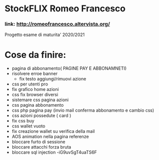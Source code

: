 # StockFLIX Romeo Francesco
### link: http://romeofrancesco.altervista.org/

Progetto esame di maturita' 2020/2021

# Cose da finire:

- pagina di abbonamento( PAGINE PAY E ABBONAMNETI)
- risolvere erroe banner
  - fix testo aggiungi/rimuovi azione
- css per utenti pro
- fix grafico home azioni
- css fix browser diversi
- sistemare css pagina azioni
- css pagina abbonamento
- css php pagina pay (invio mail conferma abbonamento e cambio css)
- css azioni possedute ( card )
- fix css buy
- css wallet vuoto
- fix creazione wallet su verifica della mail
- AOS animation nella pagina referenze
- bloccare furto di sessione
- bloccare attacchi forza bruta
- bloccare sql injection
  -iG9uvSgT4uaTS6F
